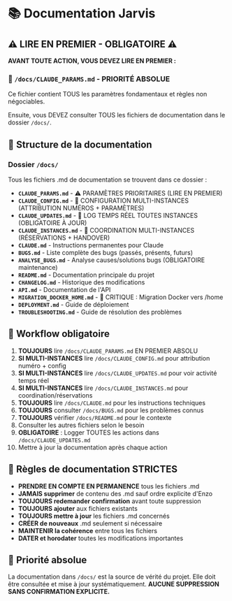 # 📚 Documentation Jarvis

## ⚠️ LIRE EN PREMIER - OBLIGATOIRE ⚠️

**AVANT TOUTE ACTION, VOUS DEVEZ LIRE EN PREMIER :**
### 🎯 `/docs/CLAUDE_PARAMS.md` - PRIORITÉ ABSOLUE

Ce fichier contient TOUS les paramètres fondamentaux et règles non négociables.

Ensuite, vous DEVEZ consulter TOUS les fichiers de documentation dans le dossier `/docs/`.

## 📁 Structure de la documentation

### Dossier `/docs/`
Tous les fichiers .md de documentation se trouvent dans ce dossier :

- **`CLAUDE_PARAMS.md`** - ⚠️ PARAMÈTRES PRIORITAIRES (LIRE EN PREMIER)
- **`CLAUDE_CONFIG.md`** - 🤖 CONFIGURATION MULTI-INSTANCES (ATTRIBUTION NUMÉROS + PARAMÈTRES)
- **`CLAUDE_UPDATES.md`** - 📝 LOG TEMPS RÉEL TOUTES INSTANCES (OBLIGATOIRE À JOUR)
- **`CLAUDE_INSTANCES.md`** - 🤖 COORDINATION MULTI-INSTANCES (RÉSERVATIONS + HANDOVER)
- **`CLAUDE.md`** - Instructions permanentes pour Claude
- **`BUGS.md`** - Liste complète des bugs (passés, présents, futurs)
- **`ANALYSE_BUGS.md`** - Analyse causes/solutions bugs (OBLIGATOIRE maintenance)
- **`README.md`** - Documentation principale du projet
- **`CHANGELOG.md`** - Historique des modifications
- **`API.md`** - Documentation de l'API
- **`MIGRATION_DOCKER_HOME.md`** - 🚨 CRITIQUE : Migration Docker vers /home
- **`DEPLOYMENT.md`** - Guide de déploiement
- **`TROUBLESHOOTING.md`** - Guide de résolution des problèmes

## 🔄 Workflow obligatoire

1. **TOUJOURS** lire `/docs/CLAUDE_PARAMS.md` EN PREMIER ABSOLU
2. **SI MULTI-INSTANCES** lire `/docs/CLAUDE_CONFIG.md` pour attribution numéro + config
3. **SI MULTI-INSTANCES** lire `/docs/CLAUDE_UPDATES.md` pour voir activité temps réel
4. **SI MULTI-INSTANCES** lire `/docs/CLAUDE_INSTANCES.md` pour coordination/réservations
5. **TOUJOURS** lire `/docs/CLAUDE.md` pour les instructions techniques
6. **TOUJOURS** consulter `/docs/BUGS.md` pour les problèmes connus
7. **TOUJOURS** vérifier `/docs/README.md` pour le contexte
8. Consulter les autres fichiers selon le besoin
9. **OBLIGATOIRE** : Logger TOUTES les actions dans `/docs/CLAUDE_UPDATES.md`
10. Mettre à jour la documentation après chaque action

## 📝 Règles de documentation STRICTES

- **PRENDRE EN COMPTE EN PERMANENCE** tous les fichiers .md
- **JAMAIS supprimer** de contenu des .md sauf ordre explicite d'Enzo
- **TOUJOURS redemander confirmation** avant toute suppression
- **TOUJOURS ajouter** aux fichiers existants
- **TOUJOURS mettre à jour** les fichiers .md concernés
- **CRÉER de nouveaux** .md seulement si nécessaire
- **MAINTENIR la cohérence** entre tous les fichiers
- **DATER et horodater** toutes les modifications importantes

## 🚨 Priorité absolue

La documentation dans `/docs/` est la source de vérité du projet. Elle doit être consultée et mise à jour systématiquement. **AUCUNE SUPPRESSION SANS CONFIRMATION EXPLICITE.**